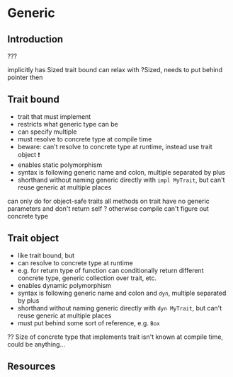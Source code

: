 # Generic



## Introduction

???

implicitly has Sized trait bound
can relax with ?Sized, needs to put behind pointer then



## Trait bound

- trait that must implement
- restricts what generic type can be
- can specify multiple
- must resolve to concrete type at compile time
- beware: can't resolve to concrete type at runtime, instead use trait object ❗️
- enables static polymorphism
- syntax is following generic name and colon, multiple separated by plus
- shorthand without naming generic directly with `impl MyTrait`, but can't reuse generic at multiple places

can only do for object-safe traits
all methods on trait have no generic parameters and don't return self
? otherwise compile can't figure out concrete type



## Trait object

- like trait bound, but
- can resolve to concrete type at runtime
- e.g. for return type of function can conditionally return different concrete type, generic collection over trait, etc.
- enables dynamic polymorphism
- syntax is following generic name and colon and `dyn`, multiple separated by plus
- shorthand without naming generic directly with `dyn MyTrait`, but can't reuse generic at multiple places
- must put behind some sort of reference, e.g. `Box`

?? Size of concrete type that implements trait isn't known at compile time, could be anything...



## Resources
